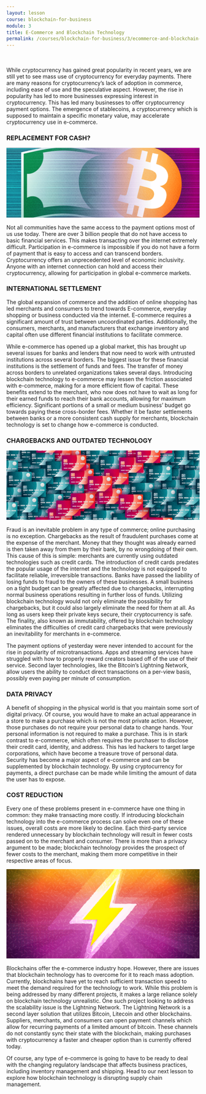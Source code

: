 ```yaml
---
layout: lesson
course: blockchain-for-business
module: 3
title: E-Commerce and Blockchain Technology
permalink: /courses/blockchain-for-business/3/ecommerce-and-blockchain-technology
---
```


<br>
<br>
<span class="openingParagraph">
While cryptocurrency has gained great popularity in recent years, we are still yet to see mass use of cryptocurrency for everyday payments. There are many reasons for cryptocurrency’s lack of adoption in commerce, including ease of use and the speculative aspect. However, the rise in popularity has led to more businesses expressing interest in cryptocurrency. This has led many businesses to offer cryptocurrency payment options. The emergence of stablecoins, a cryptocurrency which is supposed to maintain a specific monetary value, may accelerate cryptocurrency use in e-commerce. </span>

<h3>REPLACEMENT FOR CASH?</h3>

<img src="/assets/img/courses/blockchain-for-business/CashReplacement-01-1.png" />

<span style="font-weight: 400;">Not all communities have the same access to the payment options most of us use today. There are over 3 billion people that do not have access to basic financial services. This makes transacting over the internet extremely difficult. Participation in e-commerce is impossible if you do not have a form of payment that is easy to access and can transcend borders. Cryptocurrency offers an unprecedented level of economic inclusivity. Anyone with an internet connection can hold and access their cryptocurrency, allowing for participation in global e-commerce markets.</span>

<h3>INTERNATIONAL SETTLEMENT</h3>

<span style="font-weight: 400;">The global expansion of commerce and the addition of online shopping has led merchants and consumers to trend towards E-commerce, everyday shopping or business conducted via the internet. E-commerce requires a significant amount of trust between uncoordinated parties. Additionally, the consumers, merchants, and manufacturers that exchange inventory and capital often use different financial institutions to facilitate commerce.</span>

<span style="font-weight: 400;">While e-commerce has opened up a global market, this has brought up several issues for banks and lenders that now need to work with untrusted institutions across several borders. The biggest issue for these financial institutions is the settlement of funds and fees. The transfer of money across borders to unrelated organizations takes several days. Introducing blockchain technology to e-commerce may lessen the friction associated with e-commerce, making for a more efficient flow of capital. These benefits extend to the merchant, who now does not have to wait as long for their earned funds to reach their bank accounts, allowing for maximum efficiency. Significant portions of a small or medium business’ budget go towards paying these cross-border fees. Whether it be faster settlements between banks or a more consistent cash supply for merchants, blockchain technology is set to change how e-commerce is conducted. </span>

<h3>CHARGEBACKS AND OUTDATED TECHNOLOGY</h3>

<img src="/assets/img/courses/blockchain-for-business/Chargebacks-01.png" />

<span style="font-weight: 400;">Fraud is an inevitable problem in any type of commerce; online purchasing is no exception. Chargebacks as the result of fraudulent purchases come at the expense of the merchant. Money that they thought was already earned is then taken away from them by their bank, by no wrongdoing of their own. This cause of this is simple: merchants are currently using outdated technologies such as credit cards. The introduction of credit cards predates the popular usage of the internet and the technology is not equipped to facilitate reliable, irreversible transactions. Banks have passed the liability of losing funds to fraud to the owners of these businesses. A small business on a tight budget can be greatly affected due to chargebacks, interrupting normal business operations resulting in further loss of funds. Utilizing blockchain technology would not only eliminate the possibility for chargebacks, but it could also largely eliminate the need for them at all. As long as users keep their private keys secure, their cryptocurrency is safe. The finality, also known as immutability, offered by blockchain technology eliminates the difficulties of credit card chargebacks that were previously an inevitability for merchants in e-commerce.</span>

<span style="font-weight: 400;">The payment options of yesterday were never intended to account for the rise in popularity of microtransactions. Apps and streaming services have struggled with how to properly reward creators based off of the use of their service. Second layer technologies, like the Bitcoin’s Lightning Network, allow users the ability to conduct direct transactions on a per-view basis, possibly even paying per minute of consumption. </span>
<h3>DATA PRIVACY</h3>

<span style="font-weight: 400;">A benefit of shopping in the physical world is that you maintain some sort of digital privacy. Of course, you would have to make an actual appearance in a store to make a purchase which is not the most private action. However, those purchases do not require your personal data to change hands. Your personal information is not required to make a purchase. This is in stark contrast to e-commerce, which often requires the purchaser to disclose their credit card, identity, and address. This has led hackers to target large corporations, which have become a treasure trove of personal data. Security has become a major aspect of e-commerce and can be supplemented by blockchain technology. By using cryptocurrency for payments, a direct purchase can be made while limiting the amount of data the user has to expose. </span>
<h3>COST REDUCTION</h3>

<span style="font-weight: 400;">Every one of these problems present in e-commerce have one thing in common: they make transacting more costly. If introducing blockchain technology into the e-commerce process can solve even one of these issues, overall costs are more likely to decline. Each third-party service rendered unnecessary by blockchain technology will result in fewer costs passed on to the merchant and consumer. There is more than a privacy argument to be made; blockchain technology provides the prospect of fewer costs to the merchant, making them more competitive in their respective areas of focus.</span>

<img src="/assets/img/courses/blockchain-for-business/Lightning-01.png" />

<span style="font-weight: 400;">Blockchains offer the e-commerce industry hope. However, there are issues that blockchain technology has to overcome for it to reach mass adoption. Currently, blockchains have yet to reach sufficient transaction speed to meet the demand required for the technology to work. While this problem is being addressed by many different projects, it makes a large reliance solely on blockchain technology unrealistic. One such project looking to address the scalability issue is the Lightning Network. The Lightning Network is a second layer solution that utilizes Bitcoin, Litecoin and other blockchains. Suppliers, merchants, and consumers can open payment channels which allow for recurring payments of a limited amount of bitcoin. These channels do not constantly sync their state with the blockchain, making purchases with cryptocurrency a faster and cheaper option than is currently offered today.</span>

<span style="font-weight: 400;">Of course, any type of e-commerce is going to have to be ready to deal with the changing regulatory landscape that affects business practices, including inventory management and shipping. Head to our next lesson to explore how blockchain technology is disrupting supply chain management. </span>
